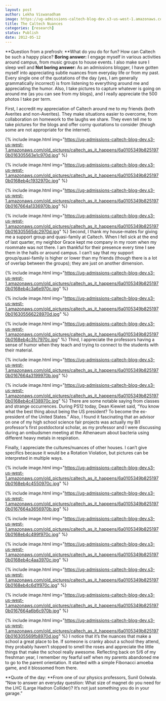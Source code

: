 ```yaml
---
layout: post
author: Lekha Viswanadham
image: https://ug-admissions-caltech-blog-dev.s3-us-west-1.amazonaws.com/old_pictures/caltech_as_it_happens/6a0105349b8251970b016305563cdc970d.jpg
title: The Caltech Nuances 
categories: [research]
status: Publish
date: 2012-05-12
---
```


**Question from a prefrosh: **What do you do for fun? How can Caltech be such a happy place?
**Boring answer:** I engage myself in various activities around campus, from music groups to house events. I also make sure I sleep well and
**Not boring answer:** As an admissions blogger, I have gotten myself into appreciating subtle nuances from everyday life or from my past. Every single one of the quotations of the day (yes, I am generally grammatically incorrect) is from listening to everything around me and appreciating the humor. Also, I take pictures to capture whatever is going on around me (as you can see from my blogs), and I really appreciate the 500 photos I take per term.

First, I accredit my appreciation of Caltech around me to my friends (both Averites and non-Averites). They make situations easier to overcome, from collaboration on homework to the laughs we share. They even tell me to take pictures for the blogs and offer corny quotations to consider (though some are not appropriate for the internet).


{% include image.html img="https://ug-admissions-caltech-blog-dev.s3-us-west-1.amazonaws.com/old_pictures/caltech_as_it_happens/6a0105349b8251970b016305563e1c970d.jpg" %}

{% include image.html img="https://ug-admissions-caltech-blog-dev.s3-us-west-1.amazonaws.com/old_pictures/caltech_as_it_happens/6a0105349b8251970b0168eb4c1932970c.jpg" %}

{% include image.html img="https://ug-admissions-caltech-blog-dev.s3-us-west-1.amazonaws.com/old_pictures/caltech_as_it_happens/6a0105349b8251970b0167664a1336970b.jpg" %}

{% include image.html img="https://ug-admissions-caltech-blog-dev.s3-us-west-1.amazonaws.com/old_pictures/caltech_as_it_happens/6a0105349b8251970b016305565dc2970d.jpg" %}
Second, I thank my house-mates for giving me a support group and quasi-family at Caltech. When I fell sick at the end of last quarter, my neighbor Grace kept me company in my room when my roommate was not there. I am thankful for their presence every time I see them in the halls or around campus. I can’t say that my support group/quasi-family is higher or lower than my friends (though there is a lot of overlap between the groups); they are just on another dimension.


{% include image.html img="https://ug-admissions-caltech-blog-dev.s3-us-west-1.amazonaws.com/old_pictures/caltech_as_it_happens/6a0105349b8251970b0168eb4c3a6e970c.jpg" %}

{% include image.html img="https://ug-admissions-caltech-blog-dev.s3-us-west-1.amazonaws.com/old_pictures/caltech_as_it_happens/6a0105349b8251970b016305566228970d.jpg" %}

{% include image.html img="https://ug-admissions-caltech-blog-dev.s3-us-west-1.amazonaws.com/old_pictures/caltech_as_it_happens/6a0105349b8251970b0168eb4c3fc7970c.jpg" %}
Third, I appreciate the professors having a sense of humor when they teach and trying to connect to the students with their material.


{% include image.html img="https://ug-admissions-caltech-blog-dev.s3-us-west-1.amazonaws.com/old_pictures/caltech_as_it_happens/6a0105349b8251970b0167664a3199970b.jpg" %}

{% include image.html img="https://ug-admissions-caltech-blog-dev.s3-us-west-1.amazonaws.com/old_pictures/caltech_as_it_happens/6a0105349b8251970b0168eb4c4138970c.jpg" %}
There are some notable saying from classes and strange occurrences. During PS12 today, Dean Kiewiet said, “You know what the best thing about being the US president? To become the ex-president of the United States.” Also, I found it fascinating that an advisor on one of my high school science fair projects was actually my Bi1 professor’s first postdoctoral scholar, as my professor and I were discussing during an ombudsmen meeting at the Athenaeum about bacteria using different heavy metals in respiration.

Finally, I appreciate the cultures/nuances of other houses. I can’t give specifics because it would be a Rotation Violation, but pictures can be interpreted in multiple ways.


{% include image.html img="https://ug-admissions-caltech-blog-dev.s3-us-west-1.amazonaws.com/old_pictures/caltech_as_it_happens/6a0105349b8251970b0168eb4c4550970c.jpg" %}

{% include image.html img="https://ug-admissions-caltech-blog-dev.s3-us-west-1.amazonaws.com/old_pictures/caltech_as_it_happens/6a0105349b8251970b0167664a3656970b.jpg" %}

{% include image.html img="https://ug-admissions-caltech-blog-dev.s3-us-west-1.amazonaws.com/old_pictures/caltech_as_it_happens/6a0105349b8251970b0168eb4c499f970c.jpg" %}

{% include image.html img="https://ug-admissions-caltech-blog-dev.s3-us-west-1.amazonaws.com/old_pictures/caltech_as_it_happens/6a0105349b8251970b0168eb4c4aa3970c.jpg" %}

{% include image.html img="https://ug-admissions-caltech-blog-dev.s3-us-west-1.amazonaws.com/old_pictures/caltech_as_it_happens/6a0105349b8251970b0168eb4c6d1f970c.jpg" %}

{% include image.html img="https://ug-admissions-caltech-blog-dev.s3-us-west-1.amazonaws.com/old_pictures/caltech_as_it_happens/6a0105349b8251970b0167664a6b6c970b.jpg" %}

{% include image.html img="https://ug-admissions-caltech-blog-dev.s3-us-west-1.amazonaws.com/old_pictures/caltech_as_it_happens/6a0105349b8251970b016305569fb8970d.jpg" %}
I notice that it’s the nuances that make a school a great place to be. If someone is cranky about a school they attend, they probably haven’t stopped to smell the roses and appreciate the little things that make the school really awesome. Reflecting back on 5/6 of my freshman year, I remember my fearful self when my parents abandoned me to go to the parent orientation. It started with a simple Fibonacci amoeba game, and it blossomed from there.

**Quote of the day: **From one of our physics professors, Sunil Golwala. “Now to answer an everyday question: What size of magnet do you need for the LHC (Large Hadron Collider)? It’s not just something you do in your garage.”
